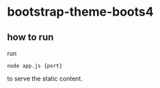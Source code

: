 # bootstrap-theme-boots4

## how to run
run <pre><code>node app.js {port}</code></pre> to serve the static content.


